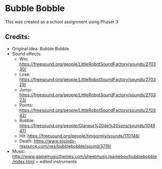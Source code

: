# Bubble Bobble
This was created as a school assignment using Phaser 3

## Credits:
- Original idea: Bubble Bobble
- Sound effects:
    - Win: https://freesound.org/people/LittleRobotSoundFactory/sounds/270330/
    - Lose: https://freesound.org/people/LittleRobotSoundFactory/sounds/270329/
    - Jump: https://freesound.org/people/LittleRobotSoundFactory/sounds/270323/
    - Points: https://freesound.org/people/LittleRobotSoundFactory/sounds/270342/
    - Bubble: https://freesound.org/people/Glaneur%20de%20sons/sounds/104947/
    - Hit: https://freesound.org/people/timgormly/sounds/170148/
    - Death: https://www.sounds-resource.com/nes/bubblebobble/sound/3719/
- Music: http://www.gamemusicthemes.com/sheetmusic/gameboy/bubblebobble/index.html + edited instruments
